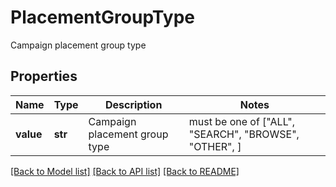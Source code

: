 # PlacementGroupType

Campaign placement group type

## Properties
Name | Type | Description | Notes
------------ | ------------- | ------------- | -------------
**value** | **str** | Campaign placement group type |  must be one of ["ALL", "SEARCH", "BROWSE", "OTHER", ]

[[Back to Model list]](../README.md#documentation-for-models) [[Back to API list]](../README.md#documentation-for-api-endpoints) [[Back to README]](../README.md)


